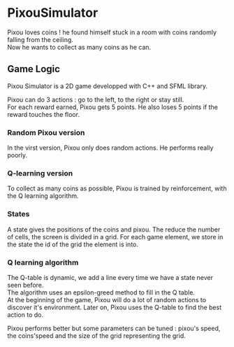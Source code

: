 # PixouSimulator

Pixou loves coins ! he found himself stuck in a room with coins randomly falling from the ceiling.   
Now he wants to collect as many coins as he can.   

## Game Logic
Pixou Simulator is a 2D game developped with C++ and SFML library.      

Pixou can do 3 actions : go to the left, to the right or stay still.  
For each reward earned, Pixou gets 5 points. He also loses 5 points if the reward touches the floor.   

### Random Pixou version
In the virst version, Pixou only does random actions. He performs really poorly.

### Q-learning version
To collect as many coins as possible, Pixou is trained by reinforcement, with the Q learning algorithm. 

### States
A state gives the positions of the coins and pixou. The reduce the number of cells, the screen is divided in a grid. For each game element, we store in the state the id of the grid the element is into.  

### Q learning algorithm
  
The Q-table is dynamic, we add a line every time we have a state never seen before.   
The algorithm uses an epsilon-greed method to fill in the Q table.   
At the beginning of the game, Pixou will do a lot of random actions to discover it's environment. Later on, Pixou uses the Q-table to find the best action to do.   

Pixou performs better but some parameters can be tuned : pixou's speed, the coins'speed and the size of the grid representing the grid. 
